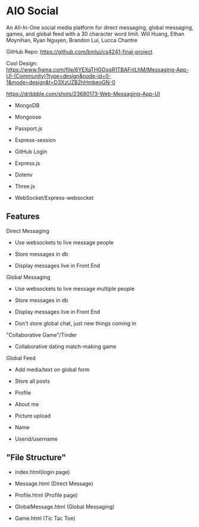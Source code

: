 # AIO Social

An All-In-One social media platform for direct messaging, global messaging, games, and global feed with a 30 character word limit.
Will Huang, Ethan Moynihan, Ryan Nguyen, Brandon Lui, Lucca Chantre 

GitHub Repo: <https://github.com/bmlui/cs4241-final-project> 

Cool Design: <https://www.figma.com/file/6YEXaTHGOsgR1TBAFnlLhM/Messaging-App-UI-(Community)?type=design&node-id=0-1&mode=design&t=D3XzUZB2hHmbeoGN-0>

<https://dribbble.com/shots/23680173-Web-Messaging-App-UI>

-   MongoDB

-   Mongoose

-   Passport.js

-   Express-session

-   GitHub Login

-   Express.js

-   Dotenv

-   Three.js

-   WebSocket/Express-websocket

## Features

Direct Messaging

-   Use websockets to live message people

-   Store messages in db

-   Display messages live in Front End

Global Messaging

-   Use websockets to live message multiple people

-   Store messages in db

-   Display messages live in Front End

-   Don't store global chat, just new things coming in

  "Collaborative Game"/Tinder

-   Collaborative dating match-making game

  Global Feed

-   Add media/text on global form

-   Store all posts

-   Profile

-   About me

-   Picture upload

-   Name

-   Userid/username

## "File Structure"

-   index.html(login page)

-   Message.html (Direct Message)

-   Profile.html (Profile page)

-   GlobalMessage.html (Global Messaging)

-   Game.html (Tic Tac Toe)
